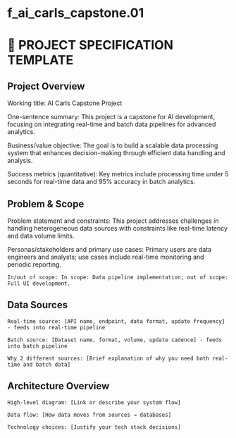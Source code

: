 # f_ai_carls_capstone.01

# 📝 PROJECT SPECIFICATION TEMPLATE
## Project Overview
Working title: AI Carls Capstone Project

One-sentence summary: This project is a capstone for AI development, focusing on integrating real-time and batch data pipelines for advanced analytics.

Business/value objective: The goal is to build a scalable data processing system that enhances decision-making through efficient data handling and analysis.

Success metrics (quantitative): Key metrics include processing time under 5 seconds for real-time data and 95% accuracy in batch analytics.

## Problem & Scope
Problem statement and constraints: This project addresses challenges in handling heterogeneous data sources with constraints like real-time latency and data volume limits.

Personas/stakeholders and primary use cases: Primary users are data engineers and analysts; use cases include real-time monitoring and periodic reporting.

    In/out of scope: In scope: Data pipeline implementation; out of scope: Full UI development.

## Data Sources
    Real-time source: [API name, endpoint, data format, update frequency] - feeds into real-time pipeline

    Batch source: [Dataset name, format, volume, update cadence] - feeds into batch pipeline

    Why 2 different sources: [Brief explanation of why you need both real-time and batch data]
## Architecture Overview
    High-level diagram: [Link or describe your system flow]

    Data flow: [How data moves from sources → databases]

    Technology choices: [Justify your tech stack decisions]
